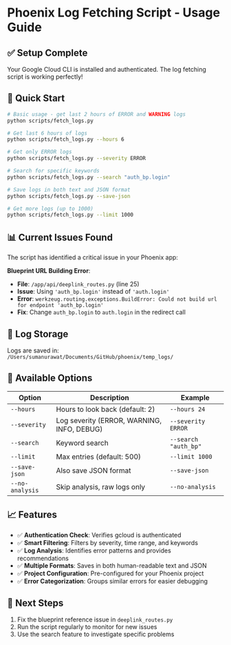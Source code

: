 # Phoenix Log Fetching Script - Usage Guide

## ✅ Setup Complete

Your Google Cloud CLI is installed and authenticated. The log fetching script is working perfectly!

## 🚀 Quick Start

```bash
# Basic usage - get last 2 hours of ERROR and WARNING logs
python scripts/fetch_logs.py

# Get last 6 hours of logs
python scripts/fetch_logs.py --hours 6

# Get only ERROR logs
python scripts/fetch_logs.py --severity ERROR

# Search for specific keywords
python scripts/fetch_logs.py --search "auth_bp.login"

# Save logs in both text and JSON format
python scripts/fetch_logs.py --save-json

# Get more logs (up to 1000)
python scripts/fetch_logs.py --limit 1000
```

## 📊 Current Issues Found

The script has identified a critical issue in your Phoenix app:

**Blueprint URL Building Error**: 
- **File**: `/app/api/deeplink_routes.py` (line 25)
- **Issue**: Using `'auth_bp.login'` instead of `'auth.login'`
- **Error**: `werkzeug.routing.exceptions.BuildError: Could not build url for endpoint 'auth_bp.login'`
- **Fix**: Change `auth_bp.login` to `auth.login` in the redirect call

## 📁 Log Storage

Logs are saved in: `/Users/sumanurawat/Documents/GitHub/phoenix/temp_logs/`

## 🔧 Available Options

| Option | Description | Example |
|--------|-------------|---------|
| `--hours` | Hours to look back (default: 2) | `--hours 24` |
| `--severity` | Log severity (ERROR, WARNING, INFO, DEBUG) | `--severity ERROR` |
| `--search` | Keyword search | `--search "auth_bp"` |
| `--limit` | Max entries (default: 500) | `--limit 1000` |
| `--save-json` | Also save JSON format | `--save-json` |
| `--no-analysis` | Skip analysis, raw logs only | `--no-analysis` |

## 📈 Features

- ✅ **Authentication Check**: Verifies gcloud is authenticated
- ✅ **Smart Filtering**: Filters by severity, time range, and keywords
- ✅ **Log Analysis**: Identifies error patterns and provides recommendations
- ✅ **Multiple Formats**: Saves in both human-readable text and JSON
- ✅ **Project Configuration**: Pre-configured for your Phoenix project
- ✅ **Error Categorization**: Groups similar errors for easier debugging

## 🐛 Next Steps

1. Fix the blueprint reference issue in `deeplink_routes.py`
2. Run the script regularly to monitor for new issues
3. Use the search feature to investigate specific problems
